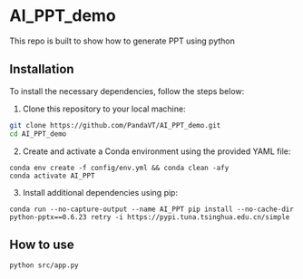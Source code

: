 # AI_PPT_demo
This repo is built to show how to generate PPT using python

## Installation

To install the necessary dependencies, follow the steps below:

1. Clone this repository to your local machine:

```bash
git clone https://github.com/PandaVT/AI_PPT_demo.git
cd AI_PPT_demo
```

2. Create and activate a Conda environment using the provided YAML file:

```
conda env create -f config/env.yml && conda clean -afy
conda activate AI_PPT
```

3. Install additional dependencies using pip:

```
conda run --no-capture-output --name AI_PPT pip install --no-cache-dir python-pptx==0.6.23 retry -i https://pypi.tuna.tsinghua.edu.cn/simple

```

## How to use

```
python src/app.py 
```
